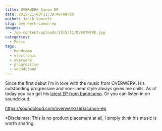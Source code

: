 ```yaml
---
title: OVERWERK Canon EP
date: 2015-11-03T11:39:48+00:00
author: Janik Vonrotz
slug: overwerk-canon-ep
images:
  - /wp-content/uploads/2015/11/OVERTWERK.jpg
categories:
  - Music
tags:
  - bandcamp
  - electronic
  - overwerk
  - progressive
  - soundcloud
---
```

Since the first debut I'm in love with the music from OVERWERK.
His outstanding progressive and non-linear style always gives me chills.
As of today you can get his [latest EP from bandcamp](http://overwerk.bandcamp.com/album/canon). Or you can listen in on soundcloud:

https://soundcloud.com/overwerk/sets/canon-ep

*Disclaimer: This is no product placement at all, I simply think his music is worth sharing.